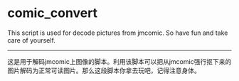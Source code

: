 # comic\_convert

This script is used for decode pictures from jmcomic. So have fun and take care of yourself.
- - -
这是用于解码jmcomic上图像的脚本。利用该脚本可以把从jmcomic强行抠下来的图片解码为正常可读图片。那么这段脚本你拿去玩吧，记得注意身体。
